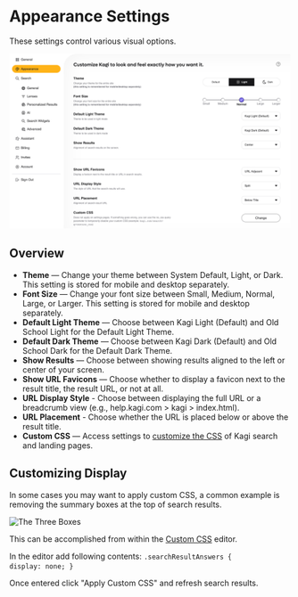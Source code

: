 # Appearance Settings

These settings control various visual options.

![Appearance Settings](media/appearance_settings.png)

## Overview

- **Theme** — Change your theme between System Default, Light, or Dark. This setting is stored for mobile and desktop separately.
- **Font Size** — Change your font size between Small, Medium, Normal, Large, or Larger. This setting is stored for mobile and desktop separately.
- **Default Light Theme** — Choose between Kagi Light (Default) and Old School Light for the Default Light Theme.
- **Default Dark Theme** — Choose between Kagi Dark (Default) and Old School Dark for the Default Dark Theme.
- **Show Results** — Choose between showing results aligned to the left or center of your screen.
- **Show URL Favicons** — Choose whether to display a favicon next to the result title, the result URL, or not at all.
- **URL Display Style** - Choose between displaying the full URL or a breadcrumb view (e.g., help.kagi.com > kagi > index.html).
- **URL Placement** - Choose whether the URL is placed below or above the result title.
- **Custom CSS** — Access settings to [customize the CSS](../features/custom-css.md) of Kagi search and landing pages.

## Customizing Display

In some cases you may want to apply custom CSS, a common example is removing the summary boxes at the top of search results.

![The Three Boxes](media/threeboxes.png)

This can be accomplished from within the [Custom CSS](https://kagi.com/settings?p=custom_css) editor.

In the editor add following contents:
<code>.searchResultAnswers {
  display: none;
}</code>

Once entered click "Apply Custom CSS" and refresh search results.
